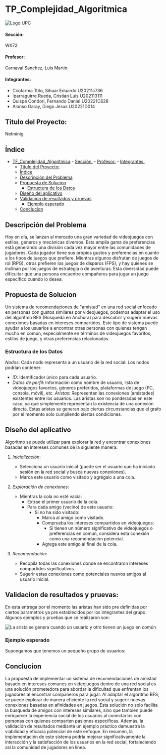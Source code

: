 # TP_Complejidad_Algoritmica

![Logo UPC](https://static.wikia.nocookie.net/logopedia/images/2/2d/UPC-Logo-Actual.png/revision/latest/scale-to-width-down/384?cb=20230305155749&path-prefix=es)

#### Sección:
WX72
#### Profesor: 
Carnaval Sanchez, Luis Martin
#### Integrantes:

- Ccotarma Ttito, Sihuar Eduardo U20211c736
- Iparraguirre Rueda, Cristian Luis U202113111
- Quispe Condori, Fernando Daniel U20221C628
- Alonso Garay, Diego Jesus U20221D014

## Titulo del Proyecto: 
Netminig

## Índice
- [TF\_Complejidad\_Algoritmica](#tf_complejidad_algoritmica)
      - [Sección:](#sección)
      - [Profesor:](#profesor)
      - [Integrantes:](#integrantes)
  - [Titulo del Proyecto:](#titulo-del-proyecto)
  - [Índice](#índice)
  - [Descripción del Problema](#descripción-del-problema)
  - [Propuesta de Solucion](#propuesta-de-solucion)
    - [Estructura de los Datos](#estructura-de-los-datos)
  - [Diseño del aplicativo](#diseño-del-aplicativo)
  - [Validacion de resultados y pruevas](#validacion-de-resultados-y-pruevas)
    - [Ejemplo esperado](#ejemplo-esperado)
  - [Conclucion](#conclucion)

## Descripción del Problema
Hoy en día, se lanzan al mercado una gran variedad de videojuegos con estilos, géneros y mecánicas diversos. Esta amplia gama de preferencias está generando una división cada vez mayor entre las comunidades de jugadores. Cada jugador tiene sus propios gustos y preferencias en cuanto a los tipos de juegos que prefiere. Mientras algunos disfrutan de juegos de rol (RPG), otros prefieren los juegos de disparos (FPS), y hay quienes se inclinan por los juegos de estrategia o de aventuras. Esta diversidad puede dificultar que una persona encuentre compañeros para jugar un juego específico cuando lo desea.
    
## Propuesta de Solucion
Un sistema de recomendaciones de "amistad" en una red social enfocado en personas con gustos similares por videojuegos, podemos adaptar el uso del algoritmo BFS (Búsqueda en Anchura) para descubrir y sugerir nuevas conexiones basadas en intereses compartidos. Este tipo de sistema puede ayudar a los usuarios a encontrar otras personas con quienes tengan mucho en común, especialmente en términos de videojuegos favoritos, estilos de juego, y otras preferencias relacionadas.

### Estructura de los Datos
*Nodos*: Cada nodo representa a un usuario de la red social. Los nodos podrían contener:
- *ID*: Identificador único para cada usuario.
- *Datos de perfil*: Información como nombre de usuario, lista de videojuegos favoritos, géneros preferidos, plataformas de juego (PC, consola, móvil), etc.
*Aristas*: Representan las conexiones (amistades) existentes entre los usuarios. Las aristas son no ponderadas en este caso, ya que simplemente representan la existencia de una conexión directa. Estas aristas se generan bajo ciertas circunstancias que el grafo por el momento solo cumpliendo siertas condiciones.

## Diseño del aplicativo 

Algoritmo se puede utilizar para explorar la red y encontrar conexiones basadas en intereses comunes de la siguiente manera:

1. *Inicialización*:
   - Selecciona un usuario inicial (puede ser el usuario que ha iniciado sesión en la red social y busca nuevas conexiones).
   - Marca este usuario como visitado y agrégalo a una cola.

2. *Exploración de conexiones*:
   - Mientras la cola no esté vacía:
     - Extrae el primer usuario de la cola.
     - Para cada amigo (vecino) de este usuario:
       - Si no ha sido visitado:
         - Marca al amigo como visitado.
         - Comprueba los intereses compartidos en videojuegos:
           - Si tienen un número significativo de videojuegos o preferencias en común, considera esta conexión como una recomendación potencial.
         - Agrega este amigo al final de la cola.

3. *Recomendación*:
   - Recopila todas las conexiones donde se encontraron intereses compartidos significativos.
   - Sugerir estas conexiones como potenciales nuevos amigos al usuario inicial.

## Validacion de resultados y pruevas:
En esta entrega por el momento las aristas han sido pre definidas por ciertos parametros ya pre establecidos por los integrantes del grupo. Algunos ejemplos y pruebas que se realizaron son:

![La arista se genera cuando un usuario y otro tienen un juego en común](Pruebas/aristas%20con%201%20juego%20=.jpg)


### Ejemplo esperado

Supongamos que tenemos un pequeño grupo de usuarios:

## Conclucion
La propuesta de implementar un sistema de recomendaciones de amistad basado en intereses comunes en videojuegos dentro de una red social es una solución prometedora para abordar la dificultad que enfrentan los jugadores al encontrar compañeros para jugar. Al adaptar el algoritmo BFS, se puede explorar de manera eficiente la red social y sugerir nuevas conexiones basadas en afinidades en juegos. Esta solución no solo facilita la búsqueda de amigos con intereses similares, sino que también puede enriquecer la experiencia social de los usuarios al conectarlos con personas con quienes comparten pasiones específicas. Además, la validación de resultados mediante un ejemplo práctico demuestra la viabilidad y eficacia potencial de este enfoque. En resumen, la implementación de este sistema podría mejorar significativamente la interacción y la satisfacción de los usuarios en la red social, fortaleciendo así la comunidad de jugadores en línea.